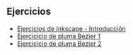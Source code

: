 ## Ejercicios 

* [Ejercicios de Inkscape - Introducción](docsInkscape/InkscapeEjercicios.zip)
* [Ejercicicio de pluma Bezier 1](docsInkscape/bezier_1.zip)
* [Ejercicicio de pluma Bezier 2](docsInkscape/bezier_2.zip)